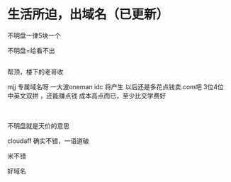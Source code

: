 # 生活所迫，出域名（已更新）


不明盘一律5块一个

不明盘=给看不出<img src="static/image/smiley/default/lol.gif" smilieid="12" border="0" alt="" />

<img src="static/image/smiley/yct/022.gif" smilieid="42" border="0" alt="" />

帮顶，楼下的老哥收

mjj 专属域名呀 一大波oneman idc 将产生 以后还是多花点钱卖.com吧 3位4位 中英文双拼 ，还能赚点钱 成本高点而已，至少比交学费好

<br />
<br />
不明盘就是天价的意思<br />


<img src="static/image/smiley/yct/022.gif" smilieid="42" border="0" alt="" />

cloudaff 确实不错，一语道破

米不错<img id="aimg_od2lw" onclick="zoom(this, this.src, 0, 0, 0)" class="zoom" src="https://cdn.jsdelivr.net/gh/hishis/forum-master/public/images/patch.gif" onmouseover="img_onmouseoverfunc(this)" onload="thumbImg(this)" border="0" alt="" />

好域名
